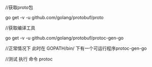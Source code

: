 //获取proto包

go get  -v -u github.com/golang/protobuf/proto    

//获取编译工具

go get  -v -u github.com/golang/protobuf/protoc-gen-go

//正常情况下 此时在 GOPATH/bin/ 下有一个可运行程序protoc-gen-go 

//测试  执行 命令 protoc 